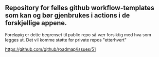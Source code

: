 ## Repository for felles github workflow-templates som kan og bør gjenbrukes i actions i de forskjellige appene.

Foreløpig er dette begrenset til public repo så vær forsiktig med hva som legges ut.
Det vil komme støtte for private repos "etterhvert"

https://github.com/github/roadmap/issues/51
